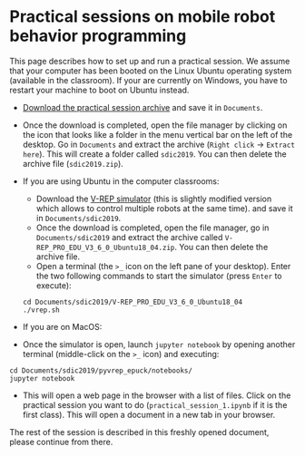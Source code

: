 # Practical sessions on mobile robot behavior programming

This page describes how to set up and run a practical session. We assume that your computer has been booted on the Linux Ubuntu operating system (available in the classroom). If your are currently on Windows, you have to restart your machine to boot on Ubuntu instead.

- [Download the practical session archive](https://drive.google.com/file/d/1ctb9uypP5V4tUShthtldEHpRPkj5i5B0/view?usp=sharing) and save it in `Documents`.
- Once the download is completed, open the file manager by clicking on the icon that looks like a folder in the menu vertical bar on the left of the desktop. Go in `Documents` and extract the archive (`Right click` -> `Extract here`). This will create a folder called `sdic2019`. You can then delete the archive file (`sdic2019.zip`).
- If you are using Ubuntu in the computer classrooms:
	- Download the [V-REP simulator](https://drive.google.com/file/d/1U_S2gFKWA0DkSAjmB65YWlM664h6C1hx/view?usp=sharing) (this is slightly modified version which allows to control multiple robots at the same time). and save it in `Documents/sdic2019`.
	- Once the download is completed, open the file manager, go in `Documents/sdic2019` and extract the archive called `V-REP_PRO_EDU_V3_6_0_Ubuntu18_04.zip`. You can then delete the archive file.
	- Open a terminal (the `>_` icon on the left pane of your desktop). Enter the two following commands to start the simulator (press `Enter` to execute):
	```
	cd Documents/sdic2019/V-REP_PRO_EDU_V3_6_0_Ubuntu18_04
	./vrep.sh
	```
- If you are on MacOS:

- Once the simulator is open, launch `jupyter notebook` by opening another terminal (middle-click on the `>_` icon) and executing:
```
cd Documents/sdic2019/pyvrep_epuck/notebooks/
jupyter notebook
```
- This will open a web page in the browser with a list of files. Click on the practical session you want to do (`practical_session_1.ipynb` if it is the first class). This will open a document in a new tab in your browser.

The rest of the session is described in this freshly opened document, please continue from there. 
